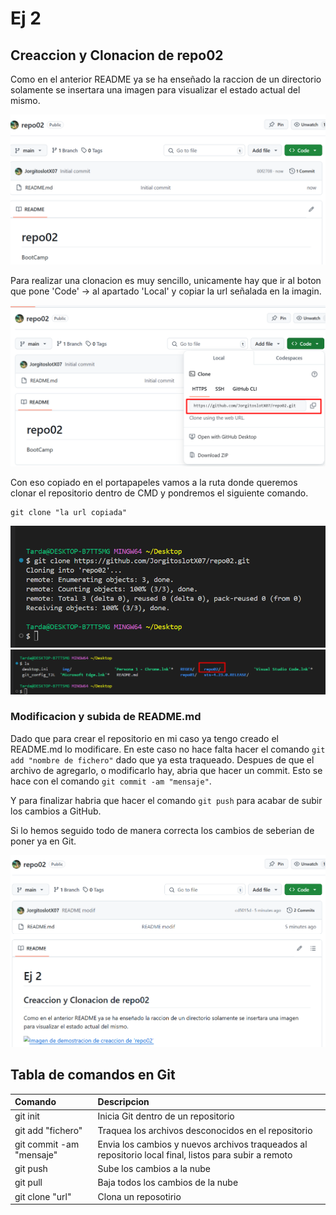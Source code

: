 # Ej 2
## Creaccion y Clonacion de repo02 
Como en el anterior README ya se ha enseñado la raccion de un directorio solamente se insertara una imagen para visualizar el estado actual del mismo.

![Imagen de demostracion de creaccion de 'repo02'](./img/Screenshot_1.png "Creccion de 'repo02'")

Para realizar una clonacion es muy sencillo, unicamente hay que ir al boton que pone 'Code' -> al apartado 'Local' y copiar la url señalada en la imagin.

![Imagen de demostracion de url clone repo02](./img/Screenshot_2.png "url clone repo02")

Con eso copiado en el portapapeles vamos a la ruta donde queremos clonar el repositorio dentro de CMD y pondremos el siguiente comando.

~~~
git clone "la url copiada"
~~~

![Imagen de demostracion de clone repo02](./img/Screenshot_3.png "clone repo02")
![Imagen de demostracion de demostracion clone repo02](./img/Screenshot_4.png "demostracion clone repo02")

### Modificacion y subida de README.md
Dado que para crear el repositorio en mi caso ya tengo creado el README.md lo modificare.
En este caso no hace falta hacer el comando `git add "nombre de fichero"` dado que ya esta traqueado. Despues de que el archivo de agregarlo, o modificarlo hay, abria que hacer un commit. Esto se hace con el comando `git commit -am "mensaje"`.

Y para finalizar habria que hacer el comando `git push` para acabar de subir los cambios a GitHub. 

Si lo hemos seguido todo de manera correcta los cambios de seberian de poner ya en Git.

![Imagen de demostracion de clone repo02](./img/Screenshot_5.png "clone repo02")


## Tabla de comandos en Git

| Comando                  | Descripcion                                                                                           |
| :----------------------- | :---------------------------------------------------------------------------------------------------- |
| git init                 | Inicia Git dentro de un repositorio                                                                   |
| git add "fichero"        | Traquea los archivos desconocidos en el repositorio                                                   |
| git commit -am "mensaje" | Envia los cambios y nuevos archivos traqueados al repositorio local final, listos para subir a remoto |
| git push                 | Sube los cambios a la nube                                                                            |
| git pull                 | Baja todos los cambios de la nube                                                                     |
| git clone "url"          | Clona un reposotirio                                                                                  |




